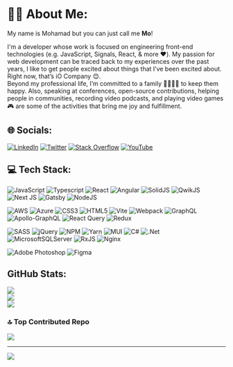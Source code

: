# 👨‍💻 About Me:
My name is Mohamad but you can just call me **Mo**!

I'm a developer whose work is focused on engineering front-end technologies (e.g. JavaScript, Signals, React, & more ❤️). My passion for web development can be traced back to my experiences over the past years, I like to get people excited about things that I’ve been excited about. Right now, that’s iO Company 😊.<br>Beyond my professional life, I’m committed to a family 👨‍👩‍👧‍👦 to keep them happy. Also, speaking at conferences, open-source contributions, helping people in communities, recording video podcasts, and playing video games 🎮 are some of the activities that bring me joy and fulfillment.


## 🌐 Socials:
[![LinkedIn](https://img.shields.io/badge/LinkedIn-0077B5?logo=linkedin&style=for-the-badge&logoColor=white)](https://linkedin.com/in/shiralizadeh)
[![Twitter](https://img.shields.io/badge/Twitter-1DA1F2?logo=Twitter&style=for-the-badge&logoColor=white)](https://twitter.com/shiralizadeh)
[![Stack Overflow](https://img.shields.io/badge/-Stackoverflow-FE7A16?logo=stack-overflow&style=for-the-badge&logoColor=white)](https://stackoverflow.com/users/4107888)
[![YouTube](https://img.shields.io/badge/YouTube-FF0000?logo=YouTube&style=for-the-badge&logoColor=white)](https://youtube.com/@Mo.Show.Official)

## 💻 Tech Stack:
![JavaScript](https://img.shields.io/badge/javascript-323330?style=for-the-badge&logo=javascript)
![Typescript](https://img.shields.io/badge/typescript-323330?style=for-the-badge&logo=typescript)
![React](https://img.shields.io/badge/react-20232A?style=for-the-badge&logo=react)
![Angular](https://img.shields.io/badge/angular-DD0031?style=for-the-badge&logo=angular&logoColor=white)
![SolidJS](https://img.shields.io/badge/SolidJS-2C4F7C?style=for-the-badge&logo=solid)
![QwikJS](https://img.shields.io/badge/QwikJS-AC7EF4?style=for-the-badge&logo=QwikJS)
![Next JS](https://img.shields.io/badge/Next-black?style=for-the-badge&logo=next.js&logoColor=white)
![Gatsby](https://img.shields.io/badge/Gatsby-663299?style=for-the-badge&logo=Gatsby&logoColor=white)
![NodeJS](https://img.shields.io/badge/node.js-6DA55F?style=for-the-badge&logo=node.js&logoColor=white)

![AWS](https://img.shields.io/badge/AWS-FF9900?style=for-the-badge&logo=amazon-aws&logoColor=white)
![Azure](https://img.shields.io/badge/azure-0072C6?style=for-the-badge&logo=microsoftazure&logoColor=white)
![CSS3](https://img.shields.io/badge/css3-1572B6?style=for-the-badge&logo=css3&logoColor=white)
![HTML5](https://img.shields.io/badge/html5-E34F26?style=for-the-badge&logo=html5&logoColor=white)
![Vite](https://img.shields.io/badge/vite-646CFF?style=for-the-badge&logo=vite&logoColor=white)
![Webpack](https://img.shields.io/badge/webpack-8DD6F9?style=for-the-badge&logo=webpack&logoColor=white)
![GraphQL](https://img.shields.io/badge/-GraphQL-E10098?style=for-the-badge&logo=graphql&logoColor=white)
![Apollo-GraphQL](https://img.shields.io/badge/-ApolloGraphQL-311C87?style=for-the-badge&logo=apollo-graphql)
![React Query](https://img.shields.io/badge/-React%20Query-FF4154?style=for-the-badge&logo=react%20query&logoColor=white)
![Redux](https://img.shields.io/badge/redux-593d88?style=for-the-badge&logo=redux&logoColor=white)

![SASS](https://img.shields.io/badge/SASS-hotpink?style=for-the-badge&logo=SASS&logoColor=white)
![jQuery](https://img.shields.io/badge/jquery-0769AD?style=for-the-badge&logo=jquery&logoColor=white)
![NPM](https://img.shields.io/badge/NPM-CB3837?style=for-the-badge&logo=npm&logoColor=white)
![Yarn](https://img.shields.io/badge/yarn-2C8EBB?style=for-the-badge&logo=yarn&logoColor=white)
![MUI](https://img.shields.io/badge/MUI-0081CB?style=for-the-badge&logo=mui&logoColor=white)
![C#](https://img.shields.io/badge/c%23-239120?style=for-the-badge&logo=c-sharp&logoColor=white)
![.Net](https://img.shields.io/badge/.NET-5C2D91?style=for-the-badge&logo=.net&logoColor=white)
![MicrosoftSQLServer](https://img.shields.io/badge/Microsoft%20SQL%20Server-CC2927?style=for-the-badge&logo=microsoft%20sql%20server&logoColor=white)
![RxJS](https://img.shields.io/badge/rxjs-B7178C?style=for-the-badge&logo=reactivex&logoColor=white)
![Nginx](https://img.shields.io/badge/nginx-009639?style=for-the-badge&logo=nginx&logoColor=white)

![Adobe Photoshop](https://img.shields.io/badge/adobe%20photoshop-31A8FF?style=for-the-badge&logo=adobe%20photoshop&logoColor=white)
![Figma](https://img.shields.io/badge/figma-F24E1E?style=for-the-badge&logo=figma&logoColor=white)

##  GitHub Stats:
![](https://github-readme-stats.vercel.app/api?username=shiralizadeh&theme=dark&hide_border=false&include_all_commits=true&count_private=true)<br/>
![](https://github-readme-streak-stats.herokuapp.com/?user=shiralizadeh&theme=dark&hide_border=false)<br/>
![](https://github-readme-stats.vercel.app/api/top-langs/?username=shiralizadeh&theme=dark&hide_border=false&include_all_commits=true&count_private=true&layout=compact)

### 🔝 Top Contributed Repo
![](https://github-contributor-stats.vercel.app/api?username=shiralizadeh&limit=5&theme=dark&combine_all_yearly_contributions=true)

---
[![](https://visitcount.itsvg.in/api?id=shiralizadeh&icon=0&color=0)](https://visitcount.itsvg.in)

<!-- Proudly created with GPRM ( https://gprm.itsvg.in ) -->